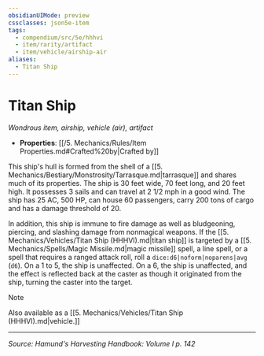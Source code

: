 ```yaml
---
obsidianUIMode: preview
cssclasses: json5e-item
tags:
  - compendium/src/5e/hhhvi
  - item/rarity/artifact
  - item/vehicle/airship-air
aliases:
  - Titan Ship
---
```

# Titan Ship
*Wondrous item, airship, vehicle (air), artifact*  

- **Properties**: [[/5. Mechanics/Rules/Item Properties.md#Crafted%20by\|Crafted by]]

This ship's hull is formed from the shell of a [[5. Mechanics/Bestiary/Monstrosity/Tarrasque.md\|tarrasque]] and shares much of its properties. The ship is 30 feet wide, 70 feet long, and 20 feet high. It possesses 3 sails and can travel at 2 1/2 mph in a good wind. The ship has 25 AC, 500 HP, can house 60 passengers, carry 200 tons of cargo and has a damage threshold of 20.

In addition, this ship is immune to fire damage as well as bludgeoning, piercing, and slashing damage from nonmagical weapons. If the [[5. Mechanics/Vehicles/Titan Ship (HHHVI).md\|titan ship]] is targeted by a [[5. Mechanics/Spells/Magic Missile.md\|magic missile]] spell, a line spell, or a spell that requires a ranged attack roll, roll a `dice:d6|noform|noparens|avg` (`d6`). On a 1 to 5, the ship is unaffected. On a 6, the ship is unaffected, and the effect is reflected back at the caster as though it originated from the ship, turning the caster into the target.

> [!note]
> Also available as a [[5. Mechanics/Vehicles/Titan Ship (HHHVI).md\|vehicle.]]

---


*Source: Hamund's Harvesting Handbook: Volume I p. 142*
